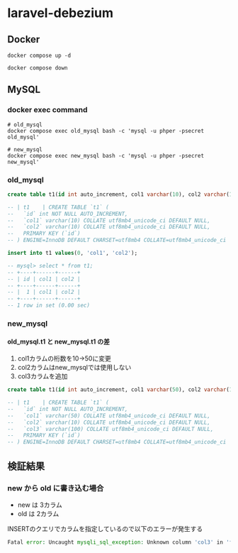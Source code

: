 # laravel-debezium

## Docker

```shell
docker compose up -d

docker compose down
```

## MySQL

### docker exec command

```shell
# old_mysql
docker compose exec old_mysql bash -c 'mysql -u phper -psecret old_mysql'

# new_mysql
docker compose exec new_mysql bash -c 'mysql -u phper -psecret new_mysql'
```

### old_mysql

```sql
create table t1(id int auto_increment, col1 varchar(10), col2 varchar(10), PRIMARY KEY (id));

-- | t1    | CREATE TABLE `t1` (
--   `id` int NOT NULL AUTO_INCREMENT,
--   `col1` varchar(10) COLLATE utf8mb4_unicode_ci DEFAULT NULL,
--   `col2` varchar(10) COLLATE utf8mb4_unicode_ci DEFAULT NULL,
--   PRIMARY KEY (`id`)
-- ) ENGINE=InnoDB DEFAULT CHARSET=utf8mb4 COLLATE=utf8mb4_unicode_ci |

insert into t1 values(0, 'col1', 'col2');

-- mysql> select * from t1;
-- +----+------+------+
-- | id | col1 | col2 |
-- +----+------+------+
-- |  1 | col1 | col2 |
-- +----+------+------+
-- 1 row in set (0.00 sec)
```

### new_mysql

#### old_mysql.t1 と new_mysql.t1 の差

1. col1カラムの桁数を10->50に変更
2. col2カラムはnew_mysqlでは使用しない
2. col3カラムを追加

```sql
create table t1(id int auto_increment, col1 varchar(50), col2 varchar(10), col3 varchar(100), PRIMARY KEY (id));

-- | t1    | CREATE TABLE `t1` (
--   `id` int NOT NULL AUTO_INCREMENT,
--   `col1` varchar(50) COLLATE utf8mb4_unicode_ci DEFAULT NULL,
--   `col2` varchar(10) COLLATE utf8mb4_unicode_ci DEFAULT NULL,
--   `col3` varchar(100) COLLATE utf8mb4_unicode_ci DEFAULT NULL,
--   PRIMARY KEY (`id`)
-- ) ENGINE=InnoDB DEFAULT CHARSET=utf8mb4 COLLATE=utf8mb4_unicode_ci |
```

## 検証結果

### new から old に書き込む場合

- new は 3カラム
- old は 2カラム

INSERTのクエリでカラムを指定しているので以下のエラーが発生する

```php
Fatal error: Uncaught mysqli_sql_exception: Unknown column 'col3' in 'field list' in /var/www/html/to_old_app/post.php:11 Stack trace: #0 /var/www/html/to_old_app/post.php(11): mysqli->query('INSERT INTO t1 ...') #1 {main} thrown in /var/www/html/to_old_app/post.php on line 11
```
